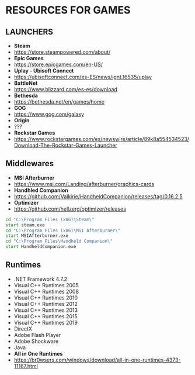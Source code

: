 # RESOURCES FOR GAMES


## LAUNCHERS
- **Steam**
- https://store.steampowered.com/about/
- **Epic Games** 
- https://store.epicgames.com/en-US/
- **Uplay - Ubisoft Connect** 
- https://ubisoftconnect.com/es-ES/news/ignt.16535/uplay
- **BattleNet** 
- https://www.blizzard.com/es-es/download
- **Bethesda** 
- https://bethesda.net/en/games/home
- **GOG** 
- https://www.gog.com/galaxy
- **Origin** 
- ???
- **Rockstar Games** 
- https://www.rockstargames.com/es/newswire/article/89k8a554534523/Download-The-Rockstar-Games-Launcher

## Middlewares
- **MSI Afterburner** 
- https://www.msi.com/Landing/afterburner/graphics-cards
- **Handhled Companion** 
- https://github.com/Valkirie/HandheldCompanion/releases/tag/0.16.2.5
- **Optimizer** 
- https://github.com/hellzerg/optimizer/releases

```bat
cd "C:\Program Files (x86)\Steam\"
start steam.exe
cd "C:\Program Files (x86)\MSI Afterburner\"
start MSIAfterburner.exe
cd "C:\Program Files\Handheld Companion\"
start HandheldCompanion.exe
```

## Runtimes
- .NET Framework 4.7.2
- Visual C++ Runtimes 2005
- Visual C++ Runtimes 2008
- Visual C++ Runtimes 2010
- Visual C++ Runtimes 2012
- Visual C++ Runtimes 2013
- Visual C++ Runtimes 2015
- Visual C++ Runtimes 2019
- DirectX
- Adobe Flash Player
- Adobe Shockware
- Java
- **All in One Runtimes** 
- https://br0wsers.com/windows/download/all-in-one-runtimes-4373-11167.html
